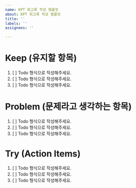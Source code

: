 ```yaml
---
name: KPT 회고록 작성 탬플릿
about: KPT 회고록 작성 탬플릿
title: ''
labels: ''
assignees: ''

---
```


# Keep (유지할 항목)
1. [ ] Todo 형식으로 작성해주세요.
2. [ ] Todo 형식으로 작성해주세요.
3. [ ] Todo 형식으로 작성해주세요.

# Problem (문제라고 생각하는 항목)
1. [ ] Todo 형식으로 작성해주세요.
2. [ ] Todo 형식으로 작성해주세요.
3. [ ] Todo 형식으로 작성해주세요.

# Try (Action Items)
1. [ ] Todo 형식으로 작성해주세요.
2. [ ] Todo 형식으로 작성해주세요.
3. [ ] Todo 형식으로 작성해주세요.

